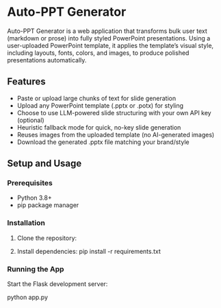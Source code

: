 # Auto-PPT Generator

Auto-PPT Generator is a web application that transforms bulk user text (markdown or prose) into fully styled PowerPoint presentations. Using a user-uploaded PowerPoint template, it applies the template’s visual style, including layouts, fonts, colors, and images, to produce polished presentations automatically.

## Features

- Paste or upload large chunks of text for slide generation
- Upload any PowerPoint template (.pptx or .potx) for styling
- Choose to use LLM-powered slide structuring with your own API key (optional)
- Heuristic fallback mode for quick, no-key slide generation
- Reuses images from the uploaded template (no AI-generated images)
- Download the generated .pptx file matching your brand/style

## Setup and Usage

### Prerequisites

- Python 3.8+
- pip package manager

### Installation

1. Clone the repository:


2. Install dependencies:
pip install -r requirements.txt



### Running the App

Start the Flask development server:

python app.py